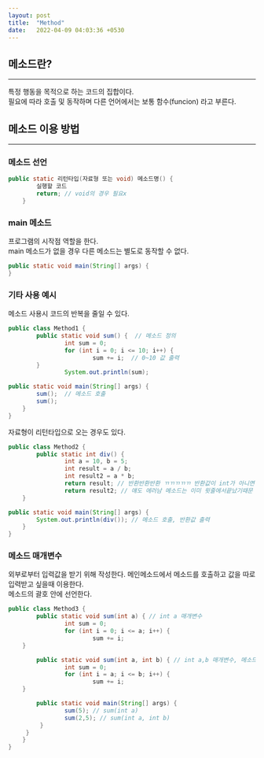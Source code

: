 ```yaml
---
layout: post
title:  "Method"
date:   2022-04-09 04:03:36 +0530
---
```

## 메소드란?
***

특정 행동을 목적으로 하는 코드의 집합이다.  
필요에 따라 호출 및 동작하며 다른 언어에서는 보통 함수(funcion) 라고 부른다.

## 메소드 이용 방법
***

### 메소드 선언
```java
public static 리턴타입(자료형 또는 void) 메소드명() {
		실행할 코드
		return; // void의 경우 필요x
	}
```

### main 메소드
프로그램의 시작점 역할을 한다.  
main 메소드가 없을 경우 다른 메소드는  별도로 동작할 수 없다.

```java
public static void main(String[] args) {
}
```

### 기타 사용 예시
메소드 사용시 코드의 반복을 줄일 수 있다.
```java
public class Method1 { 
		public static void sum() {  // 메소드 정의
				int sum = 0;
				for (int i = 0; i <= 10; i++) {
						sum += i;  // 0~10 값 출력
		}
				System.out.println(sum);

public static void main(String[] args) {
		sum();  // 메소드 호출
		sum();
	}
}
```

자료형이 리턴타입으로 오는 경우도 있다.
```java
public class Method2 {
		public static int div() {
				int a = 10, b = 5;
				int result = a / b;
				int result2 = a * b; 
				return result; // 반환반환반환 ㄲㄲㄲㄲㄲ 반환값이 int가 아니면 에러
				return result2; // 얘도 에러남 메소드는 이미 윗줄에서끝났기때문
	}

public static void main(String[] args) {
		System.out.println(div()); // 메소드 호출, 반환값 출력
	}
}
```

### 메소드 매개변수
외부로부터 입력값을 받기 위해 작성한다. 메인메소드에서 메소드를 호출하고 값을 따로 입력받고 싶을때 이용한다.  
메소드의 괄호 안에 선언한다.
```java
public class Method3 {
		public static void sum(int a) { // int a 매개변수
				int sum = 0;
				for (int i = 0; i <= a; i++) {
						sum += i;
	}

		public static void sum(int a, int b) { // int a,b 매개변수, 메소드 오버로딩?
				int sum = 0;
				for (int i = a; i <= b; i++) {
						sum += i;
	}

		public static void main(String[] args) {
				sum(5); // sum(int a)
				sum(2,5); // sum(int a, int b)
	     }
     }
    }
}
```


